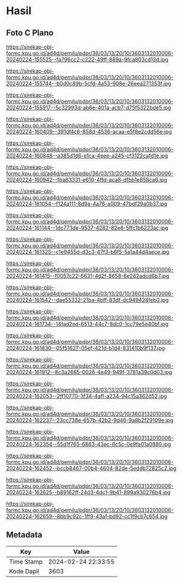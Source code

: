 # Hasil

## Foto C Plano

https://sirekap-obj-formc.kpu.go.id/ad4d/pemilu/pdpr/36/03/13/20/10/3603132010006-20240224-155525--fa796cc2-c222-49ff-889a-9fca803cd13d.jpg

https://sirekap-obj-formc.kpu.go.id/ad4d/pemilu/pdpr/36/03/13/20/10/3603132010006-20240224-155744--b0d0c89b-5cfd-4a53-908e-26eea271353f.jpg

https://sirekap-obj-formc.kpu.go.id/ad4d/pemilu/pdpr/36/03/13/20/10/3603132010006-20240224-155917--5c32993d-ab6e-401a-acb7-d75f5322bde5.jpg

https://sirekap-obj-formc.kpu.go.id/ad4d/pemilu/pdpr/36/03/13/20/10/3603132010006-20240224-160409--391df4c6-858d-4536-acaa-e5f8e2cdd56e.jpg

https://sirekap-obj-formc.kpu.go.id/ad4d/pemilu/pdpr/36/03/13/20/10/3603132010006-20240224-160848--a385d1d6-e1ca-4eee-a245-cf3122cafd1e.jpg

https://sirekap-obj-formc.kpu.go.id/ad4d/pemilu/pdpr/36/03/13/20/10/3603132010006-20240224-160942--fba83331-e610-4ffd-aca8-dfbb1e858ca6.jpg

https://sirekap-obj-formc.kpu.go.id/ad4d/pemilu/pdpr/36/03/13/20/10/3603132010006-20240224-161054--f124a111-8d9a-4a76-a009-47bdf29a0b37.jpg

https://sirekap-obj-formc.kpu.go.id/ad4d/pemilu/pdpr/36/03/13/20/10/3603132010006-20240224-161144--1dc773de-9537-4282-82e6-5ffc1b6223ac.jpg

https://sirekap-obj-formc.kpu.go.id/ad4d/pemilu/pdpr/36/03/13/20/10/3603132010006-20240224-161325--c1e9455d-d3c3-47f3-b6f5-5a1a44d4aece.jpg

https://sirekap-obj-formc.kpu.go.id/ad4d/pemilu/pdpr/36/03/13/20/10/3603132010006-20240224-161415--f0057c22-6631-4d2f-8658-6e262adcd6b7.jpg

https://sirekap-obj-formc.kpu.go.id/ad4d/pemilu/pdpr/36/03/13/20/10/3603132010006-20240224-161542--dae55332-21ba-4bff-83df-dc949424feb0.jpg

https://sirekap-obj-formc.kpu.go.id/ad4d/pemilu/pdpr/36/03/13/20/10/3603132010006-20240224-161734--14fad2ed-6513-44c7-8dc0-1cc79e5e40bf.jpg

https://sirekap-obj-formc.kpu.go.id/ad4d/pemilu/pdpr/36/03/13/20/10/3603132010006-20240224-161830--05f51627-05ef-421d-b1d4-831410b9f137.jpg

https://sirekap-obj-formc.kpu.go.id/ad4d/pemilu/pdpr/36/03/13/20/10/3603132010006-20240224-161912--8c3a2685-0026-4e49-949f-3781a39c0d03.jpg

https://sirekap-obj-formc.kpu.go.id/ad4d/pemilu/pdpr/36/03/13/20/10/3603132010006-20240224-162053--2ff10770-3f34-4aff-a234-94c15a362d52.jpg

https://sirekap-obj-formc.kpu.go.id/ad4d/pemilu/pdpr/36/03/13/20/10/3603132010006-20240224-162237--23cc738e-657b-42b2-9d46-9a8b2f29109e.jpg

https://sirekap-obj-formc.kpu.go.id/ad4d/pemilu/pdpr/36/03/13/20/10/3603132010006-20240224-162354--55d1f765-6863-43ec-8c5c-0e9fa01a0880.jpg

https://sirekap-obj-formc.kpu.go.id/ad4d/pemilu/pdpr/36/03/13/20/10/3603132010006-20240224-162452--bccb8467-00b4-4604-82de-5eddb72825c2.jpg

https://sirekap-obj-formc.kpu.go.id/ad4d/pemilu/pdpr/36/03/13/20/10/3603132010006-20240224-162625--b89162ff-24d3-4dc1-9b41-899a930276b4.jpg

https://sirekap-obj-formc.kpu.go.id/ad4d/pemilu/pdpr/36/03/13/20/10/3603132010006-20240224-162659--8bb9c92c-1ff9-43af-bd92-cc1f9cb7c654.jpg


## Metadata

| Key        | Value               |
| ---------- | ------------------- |
| Time Stamp | 2024-02-24 22:33:55 |
| Kode Dapil | 3603                |



